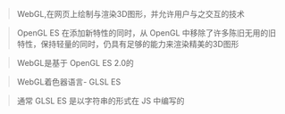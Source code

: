 >WebGL,在网页上绘制与渲染3D图形，并允许用户与之交互的技术

>OpenGL ES 在添加新特性的同时，从 OpenGL 中移除了许多陈旧无用的旧特性，保持轻量的同时，仍具有足够的能力来渲染精美的3D图形

>WebGL是基于 OpenGL ES 2.0的

>WebGL着色器语言- GLSL ES

>通常 GLSL ES 是以字符串的形式在 JS 中编写的